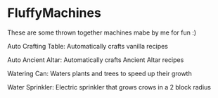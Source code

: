 # FluffyMachines

These are some thrown together machines mabe by me for fun :)

Auto Crafting Table: Automatically crafts vanilla recipes

Auto Ancient Altar: Automatically crafts Ancient Altar recipes

Watering Can: Waters plants and trees to speed up their growth

Water Sprinkler: Electric sprinkler that grows crows in a 2 block radius